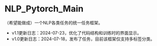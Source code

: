 # NLP_Pytorch_Main
（希望能做成）一个NLP各类任务的统一任务框架。

* v1.1更新日志：2024-07-23，优化了代码结构和训练时的界面显示。
* v1.0更新日志：2024-07-18，发布了任务，目前该框架仅支持多标签分类。
